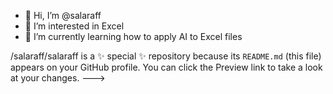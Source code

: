 - 👋 Hi, I’m @salaraff
- 👀 I’m interested in Excel
- 🌱 I’m currently learning how to apply AI to Excel files

/salaraff/salaraff is a ✨ special ✨ repository because its `README.md` (this file) appears on your GitHub profile.
You can click the Preview link to take a look at your changes.
--->
